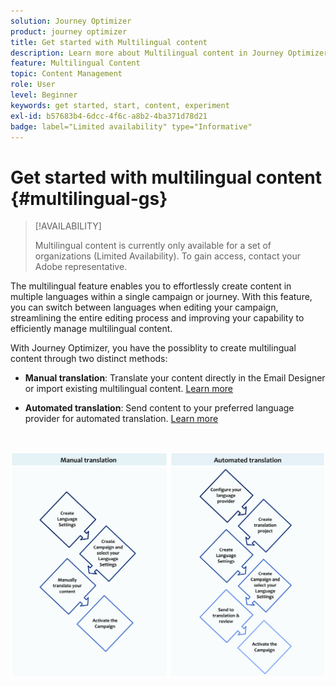 ```yaml
---
solution: Journey Optimizer
product: journey optimizer
title: Get started with Multilingual content
description: Learn more about Multilingual content in Journey Optimizer
feature: Multilingual Content
topic: Content Management
role: User
level: Beginner
keywords: get started, start, content, experiment
exl-id: b57683b4-6dcc-4f6c-a8b2-4ba371d78d21
badge: label="Limited availability" type="Informative"
---
```

# Get started with multilingual content {#multilingual-gs}

>[!AVAILABILITY]
>
>Multilingual content is currently only available for a set of organizations (Limited Availability). To gain access, contact your Adobe representative.

The multilingual feature enables you to effortlessly create content in multiple languages within a single campaign or journey. With this feature, you can switch between languages when editing your campaign, streamlining the entire editing process and improving your capability to efficiently manage multilingual content.

With Journey Optimizer, you have the possiblity to create multilingual content through two distinct methods:

* **Manual translation**: Translate your content directly in the Email Designer or import existing multilingual content. [Learn more](multilingual-manual.md)

* **Automated translation**: Send content to your preferred language provider for automated translation. [Learn more](multilingual-automated.md)

</br>

![](assets/translation_schema.png)

